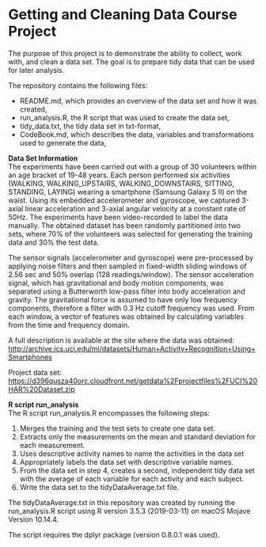 <b><h1>Getting and Cleaning Data Course Project</b></h1>

The purpose of this project is to demonstrate the ability to collect, work with, and clean a data set. The goal is to prepare tidy data that can be used for later analysis. 

The repository contains the following files:
- README.md, which provides an overview of the data set and how it was created,
- run_analysis.R, the R script that was used to create the data set,
- tidy_data.txt, the tidy data set in txt-format,
- CodeBook.md, which describes the data, variables and transformations used to generate the data,

<b>Data Set Information </b><BR>
The experiments have been carried out with a group of 30 volunteers within an age bracket of 19-48 years. Each person performed six activities (WALKING, WALKING_UPSTAIRS, WALKING_DOWNSTAIRS, SITTING, STANDING, LAYING) wearing a smartphone (Samsung Galaxy S II) on the waist. Using its embedded accelerometer and gyroscope, we captured 3-axial linear acceleration and 3-axial angular velocity at a constant rate of 50Hz. The experiments have been video-recorded to label the data manually. The obtained dataset has been randomly partitioned into two sets, where 70% of the volunteers was selected for generating the training data and 30% the test data. 

The sensor signals (accelerometer and gyroscope) were pre-processed by applying noise filters and then sampled in fixed-width sliding windows of 2.56 sec and 50% overlap (128 readings/window). The sensor acceleration signal, which has gravitational and body motion components, was separated using a Butterworth low-pass filter into body acceleration and gravity. The gravitational force is assumed to have only low frequency components, therefore a filter with 0.3 Hz cutoff frequency was used. From each window, a vector of features was obtained by calculating variables from the time and frequency domain.

A full description is available at the site where the data was obtained: http://archive.ics.uci.edu/ml/datasets/Human+Activity+Recognition+Using+Smartphones

Project data set: https://d396qusza40orc.cloudfront.net/getdata%2Fprojectfiles%2FUCI%20HAR%20Dataset.zip

<b>R script run_analysis</b><BR>
The R script run_analysis.R encompasses the following steps:
1. Merges the training and the test sets to create one data set.
2. Extracts only the measurements on the mean and standard deviation for each measurement.
3. Uses descriptive activity names to name the activities in the data set
4. Appropriately labels the data set with descriptive variable names.
5. From the data set in step 4, creates a second, independent tidy data set with the average of each variable for each activity       and each subject.
6. Write the data set to the tidyDataAverage.txt file.

The tidyDataAverage.txt in this repository was created by running the run_analysis.R script using R version 3.5.3 (2019-03-11) on macOS Mojave Version 10.14.4.

The script requires the dplyr package (version 0.8.0.1 was used).

